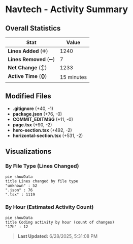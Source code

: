# Navtech - Activity Summary 

## Overall Statistics

| Stat                   | Value                                                             |
| ---------------------- | ----------------------------------------------------------------- |
| **Lines Added** (➕)   | 1240                                          |
| **Lines Removed** (➖) | 7                                        |
| **Net Change** (↕)    | 1233                |
| **Active Time** (⌚)   | 15 minutes |


## Modified Files
- **.gitignore** (+40, -1)
- **package.json** (+76, -0)
- **COMMIT_EDITMSG** (+11, -0)
- **page.tsx** (+90, -2)
- **hero-section.tsx** (+492, -2)
- **horizontal-section.tsx** (+531, -2)

## Visualizations

### By File Type (Lines Changed)

```mermaid
pie showData
title Lines changed by file type
"unknown" : 52
".json" : 76
".tsx" : 1119
```

### By Hour (Estimated Activity Count)

```mermaid
pie showData
title Coding activity by hour (count of changes)
"17h" : 12
```


> **Last Updated:** 6/28/2025, 5:31:08 PM